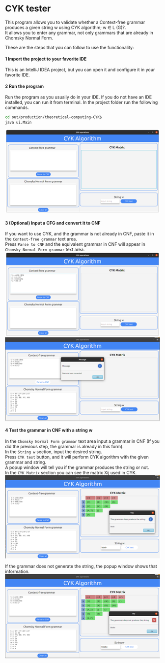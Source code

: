 # CYK tester
This program allows you to validate whether a Context-free grammar produces a given string w using CYK algorithm; w ∈ L (G)?.  
It allows you to enter any grammar, not only grammars that are already in Chomsky Normal Form.

These are the steps that you can follow to use the functionality:

#### 1 Import the project to your favorite IDE
This is an IntelliJ IDEA project, but you can open it and configure it in your favorite IDE.

#### 2 Run the program
Run the program as you usually do in your IDE. If you do not have an IDE installed, you can run it from terminal.
In the project folder run the following commands.
~~~bash
cd out/production/theoretical-computing-CYK$
java ui.Main
~~~
![Overview](resources/gui.png)

#### 3 (Optional) Input a CFG and convert it to CNF
If you want to use CYK, and the grammar is not already in CNF, paste it in the `Context-free grammar` text area.  
Press `Parse to CNF` and the equivalent grammar in CNF will appear in `Chomsky Normal Form grammar` text area.
![Overview](resources/inputCFG.png)
![Overview](resources/convertedCFGtoCNF.png)

#### 4 Test the grammar in CNF with a string w
In the `Chomsky Normal Form grammar` text area input a grammar in CNF (If you did the previous step, the grammar is already in this form).  
In the `String w` section, input the desired string.  
Press `CYK test` button, and it will perform CYK algorithm with the given grammar and string.  
A popup window will tell you if the grammar produces the string or not.  
In the `CYK Matrix` section you can see the matrix Xij used in CYK.  
![Overview](resources/cykYES.png)

If the grammar does not generate the string, the popup window shows that information.
![Overview](resources/cykNO.png)

